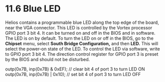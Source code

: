 # 11.6 Blue LED

Helios contains a programmable blue LED along the top edge of the board, near the VGA connector. This LED is controlled by the Vortex processor GPIO port 3 bit 4. It can be turned on and off in the BIOS and in software. The LED is on by default. To turn the LED on or off in the BIOS, go to the **Chipset** menu, select **South Bridge Configuration,** and then **LED.** This will select the power-on state of the LED. To control the LED via software, write to GPIO port 3 bit 4. The direction control register for GPIO port 3 is preset by the BIOS and should not be disturbed.&#x20;

outp(0x7B, inp(0x7B) & 0xEF);                     // clear bit 4 of port 3 to turn LED ON \
outp(0x7B, inp(0x7B) | 0x10);                      // set bit 4 of port 3 to turn LED OFF
